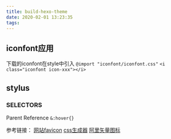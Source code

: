 ```yaml
---
title: build-hexo-theme
date: 2020-02-01 13:23:35
tags:
---
```


## iconfont应用
下载的iconfont在style中引入
`@import "iconfont/iconfont.css"`
`<i class="iconfont icon-xxx"></i>`
## stylus
### SELECTORS
Parent Reference `&:hover{}`


参考链接：
[网站favicon](https://favicon.io/)
[css生成器](https://cssgenerator.org/)
[阿里矢量图标](https://www.iconfont.cn/)
